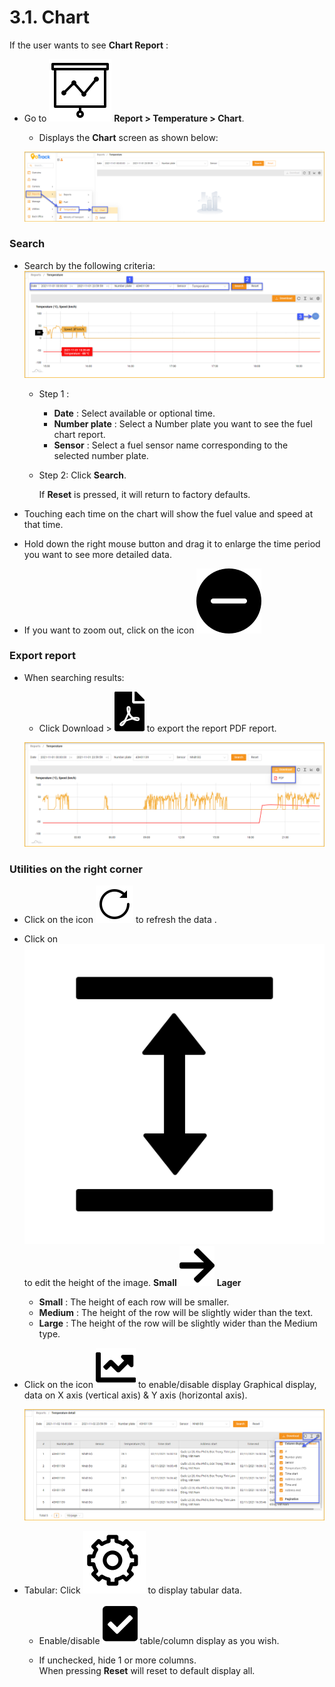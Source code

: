 # 3.1. Chart

If the user wants to see **Chart Report** :

* Go to <span class="icon-left svg-filter-tick">![Ok](/docs/assets/images/web-interface/icon/SVG/dynamic.svg ) **Report > Temperature > Chart**.
  
  * Displays the **Chart** screen as shown below:

  <span style="display:block;text-align:left">![Interface Web](/docs/assets/images/web-english/reports/temperature-chart-in.png)

### Search
- Search by the following criteria:
    <span style="display:block;text-align:left">![Interface Web](/docs/assets/images/web-english/reports/temperature-chart-search.png)

  - Step 1 :

    * **Date** : Select available or optional time.
    * **Number plate** : Select a Number plate you want to see the fuel chart report.
    * **Sensor** : Select a fuel sensor name corresponding to the selected number plate.

  - Step 2: Click **Search**.
 
    If **Reset** is pressed, it will return to factory defaults.
- Touching each time on the chart will show the fuel value and speed at that time.
- Hold down the right mouse button and drag it to enlarge the time period you want to see more detailed data.
- If you want to zoom out, click on the icon <span class="icon-left svg-filter-blue">![Ok](/docs/assets/images/web-interface/icon/SVG/minus-svgrepo-com.svg)

### Export report

* When searching results:
    - Click Download > <span class="icon-left svg-filter-circlered">![Ok](/docs/assets/images/web-interface/icon/SVG/file-pdf1.svg) to export the report PDF report.

    <span style="display:block;text-align:left">![Interface Web](/docs/assets/images/web-english/reports/pdf-temperature-chart.png)

### Utilities on the right corner

- Click on the icon <span class="icon-left svg-filter-circlered">![Ok](/docs/assets/images/web-interface/icon/SVG/icons8-reset.svg) to refresh the data .

- Click on <span class="icon-left svg-filter-circlered">![Ok](/docs/assets/images/web-interface/icon/SVG/column-height.svg) to edit the height of the image. **Small** <span class="icon-left svg-filter-serch">![Ok](/docs/assets/images/web-interface/icon/SVG/arrow-right.svg) **Lager**

  - **Small** : The height of each row will be smaller.
  - **Medium** : The height of the row will be slightly wider than the text.
  - **Large** : The height of the row will be slightly wider than the Medium type.

- Click on the icon <span class="icon-left svg-filter-info">![Ok](/docs/assets/images/web-interface/icon/SVG/chart-line.svg) to enable/disable display Graphical display, data on X axis (vertical axis) & Y axis (horizontal axis).

    <span style="display:block;text-align:left">![Interface Web](/docs/assets/images/web-english/reports/search-temperature-setting.png)

- Tabular: Click <span class="icon-left ">![Ok](/docs/assets/images/web-interface/icon/SVG/icons8-gear.svg) to display tabular data.

    - Enable/disable <span class="icon-left svg-filter-tick">![Ok](/docs/assets/images/web-interface/icon/SVG/check-square1.svg) table/column display as you wish.
    
    - If unchecked, hide 1 or more columns. <br>
    When pressing **Reset** will reset to default display all.